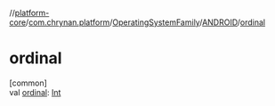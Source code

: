 //[platform-core](../../../../index.md)/[com.chrynan.platform](../../index.md)/[OperatingSystemFamily](../index.md)/[ANDROID](index.md)/[ordinal](ordinal.md)

# ordinal

[common]\
val [ordinal](ordinal.md): [Int](https://kotlinlang.org/api/latest/jvm/stdlib/kotlin/-int/index.html)
